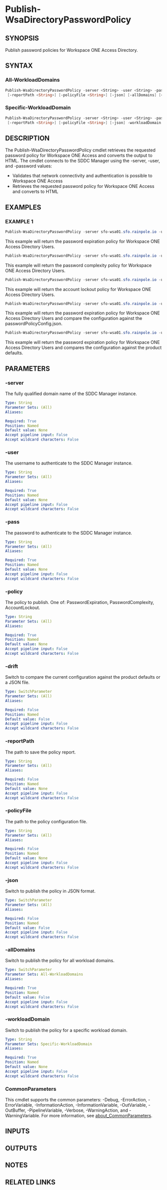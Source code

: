 # Publish-WsaDirectoryPasswordPolicy

## SYNOPSIS

Publish password policies for Workspace ONE Access Directory.

## SYNTAX

### All-WorkloadDomains

```powershell
Publish-WsaDirectoryPasswordPolicy -server <String> -user <String> -pass <String> -policy <String> [-drift]
 [-reportPath <String>] [-policyFile <String>] [-json] [-allDomains] [<CommonParameters>]
```

### Specific-WorkloadDomain

```powershell
Publish-WsaDirectoryPasswordPolicy -server <String> -user <String> -pass <String> -policy <String> [-drift]
 [-reportPath <String>] [-policyFile <String>] [-json] -workloadDomain <String> [<CommonParameters>]
```

## DESCRIPTION

The Publish-WsaDirectoryPasswordPolicy cmdlet retrieves the requested password policy for Workspace ONE Access
and converts the output to HTML.
The cmdlet connects to the SDDC Manager using the -server, -user, and
-password values:

- Validates that network connectivity and authentication is possible to Workspace ONE Access
- Retrieves the requested password policy for Workspace ONE Access and converts to HTML

## EXAMPLES

### EXAMPLE 1

```powershell
Publish-WsaDirectoryPasswordPolicy -server sfo-wsa01.sfo.rainpole.io -user admin -pass VMw@re1! -policy PasswordExpiration -allDomains
```

This example will return the password expiration policy for Workspace ONE Access Directory Users.

```powershell
Publish-WsaDirectoryPasswordPolicy -server sfo-wsa01.sfo.rainpole.io -user admin -pass VMw@re1! -policy PasswordComplexity -allDomains
```

This example will return the password complexity policy for Workspace ONE Access Directory Users.

```powershell
Publish-WsaDirectoryPasswordPolicy -server sfo-wsa01.sfo.rainpole.io -user admin -pass VMw@re1! -policy AccountLockout -allDomains
```

This example will return the account lockout policy for Workspace ONE Access Directory Users.

```powershell
Publish-WsaDirectoryPasswordPolicy -server sfo-wsa01.sfo.rainpole.io -user admin -pass VMw@re1! -policy PasswordExpiration -allDomains -drift -reportPath "F:\Reporting" -policyFile "passwordPolicyConfig.json"
```

This example will return the password expiration policy for Workspace ONE Access Directory Users and compare the configuration against the passwordPolicyConfig.json.

```powershell
Publish-WsaDirectoryPasswordPolicy -server sfo-wsa01.sfo.rainpole.io -user admin -pass VMw@re1! -policy PasswordExpiration -allDomains -drift
```

This example will return the password expiration policy for Workspace ONE Access Directory Users and compares the configuration against the product defaults.

## PARAMETERS

### -server

The fully qualified domain name of the SDDC Manager instance.

```yaml
Type: String
Parameter Sets: (All)
Aliases:

Required: True
Position: Named
Default value: None
Accept pipeline input: False
Accept wildcard characters: False
```

### -user

The username to authenticate to the SDDC Manager instance.

```yaml
Type: String
Parameter Sets: (All)
Aliases:

Required: True
Position: Named
Default value: None
Accept pipeline input: False
Accept wildcard characters: False
```

### -pass

The password to authenticate to the SDDC Manager instance.

```yaml
Type: String
Parameter Sets: (All)
Aliases:

Required: True
Position: Named
Default value: None
Accept pipeline input: False
Accept wildcard characters: False
```

### -policy

The policy to publish.
One of: PasswordExpiration, PasswordComplexity, AccountLockout.

```yaml
Type: String
Parameter Sets: (All)
Aliases:

Required: True
Position: Named
Default value: None
Accept pipeline input: False
Accept wildcard characters: False
```

### -drift

Switch to compare the current configuration against the product defaults or a JSON file.

```yaml
Type: SwitchParameter
Parameter Sets: (All)
Aliases:

Required: False
Position: Named
Default value: False
Accept pipeline input: False
Accept wildcard characters: False
```

### -reportPath

The path to save the policy report.

```yaml
Type: String
Parameter Sets: (All)
Aliases:

Required: False
Position: Named
Default value: None
Accept pipeline input: False
Accept wildcard characters: False
```

### -policyFile

The path to the policy configuration file.

```yaml
Type: String
Parameter Sets: (All)
Aliases:

Required: False
Position: Named
Default value: None
Accept pipeline input: False
Accept wildcard characters: False
```

### -json

Switch to publish the policy in JSON format.

```yaml
Type: SwitchParameter
Parameter Sets: (All)
Aliases:

Required: False
Position: Named
Default value: False
Accept pipeline input: False
Accept wildcard characters: False
```

### -allDomains

Switch to publish the policy for all workload domains.

```yaml
Type: SwitchParameter
Parameter Sets: All-WorkloadDomains
Aliases:

Required: True
Position: Named
Default value: False
Accept pipeline input: False
Accept wildcard characters: False
```

### -workloadDomain

Switch to publish the policy for a specific workload domain.

```yaml
Type: String
Parameter Sets: Specific-WorkloadDomain
Aliases:

Required: True
Position: Named
Default value: None
Accept pipeline input: False
Accept wildcard characters: False
```

### CommonParameters

This cmdlet supports the common parameters: -Debug, -ErrorAction, -ErrorVariable, -InformationAction, -InformationVariable, -OutVariable, -OutBuffer, -PipelineVariable, -Verbose, -WarningAction, and -WarningVariable. For more information, see [about_CommonParameters](http://go.microsoft.com/fwlink/?LinkID=113216).

## INPUTS

## OUTPUTS

## NOTES

## RELATED LINKS
